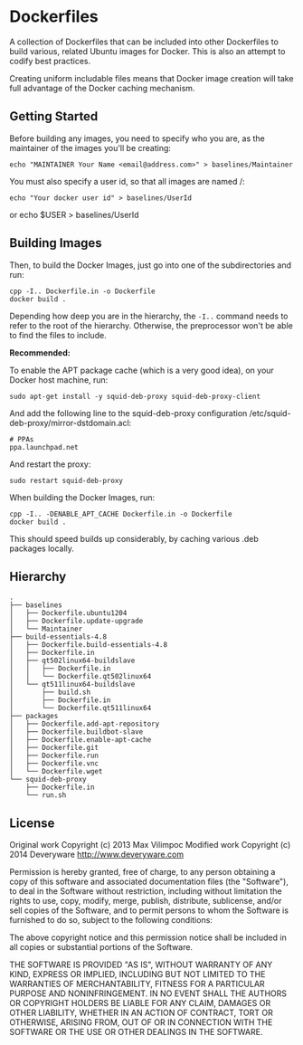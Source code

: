 Dockerfiles
===========

A collection of Dockerfiles that can be included into other Dockerfiles to 
build various, related Ubuntu images for Docker. This is also an attempt 
to codify best practices.

Creating uniform includable files means that Docker image creation
will take full advantage of the Docker caching mechanism.


Getting Started
---------------

Before building any images, you need to specify who you are, as the
maintainer of the images you'll be creating:

    echo "MAINTAINER Your Name <email@address.com>" > baselines/Maintainer

You must also specify a user id, so that all images are named <user id>/<image name>:

    echo "Your docker user id" > baselines/UserId
or
    echo $USER > baselines/UserId


Building Images
---------------

Then, to build the Docker Images, just go into one of the subdirectories
and run:

    cpp -I.. Dockerfile.in -o Dockerfile
    docker build .

Depending how deep you are in the hierarchy, the `-I..` command
needs to refer to the root of the hierarchy. Otherwise, the preprocessor
won't be able to find the files to include.

**Recommended:**

To enable the APT package cache (which is a very good idea),
on your Docker host machine, run:

    sudo apt-get install -y squid-deb-proxy squid-deb-proxy-client

And add the following line to the squid-deb-proxy configuration /etc/squid-deb-proxy/mirror-dstdomain.acl:

    # PPAs
    ppa.launchpad.net

And restart the proxy:

    sudo restart squid-deb-proxy

When building the Docker Images, run:

    cpp -I.. -DENABLE_APT_CACHE Dockerfile.in -o Dockerfile
    docker build .

This should speed builds up considerably, by caching various .deb 
packages locally.


Hierarchy
---------

    .
    ├── baselines
    │   ├── Dockerfile.ubuntu1204
    │   ├── Dockerfile.update-upgrade
    │   └── Maintainer
    ├── build-essentials-4.8
    │   ├── Dockerfile.build-essentials-4.8
    │   ├── Dockerfile.in
    │   ├── qt502linux64-buildslave
    │   │   ├── Dockerfile.in
    │   │   └── Dockerfile.qt502linux64
    │   └── qt511linux64-buildslave
    │       ├── build.sh
    │       ├── Dockerfile.in
    │       └── Dockerfile.qt511linux64
    ├── packages
    │   ├── Dockerfile.add-apt-repository
    │   ├── Dockerfile.buildbot-slave
    │   ├── Dockerfile.enable-apt-cache
    │   ├── Dockerfile.git
    │   ├── Dockerfile.run
    │   ├── Dockerfile.vnc
    │   └── Dockerfile.wget
    └── squid-deb-proxy
        ├── Dockerfile.in
        └── run.sh



License
-------

Original work Copyright (c) 2013 Max Vilimpoc
Modified work Copyright (c) 2014 Deveryware http://www.deveryware.com
    
Permission is hereby granted, free of charge, to any person obtaining a copy of this software and associated documentation files (the "Software"), to deal in the Software without restriction, including without limitation the rights to use, copy, modify, merge, publish, distribute, sublicense, and/or sell copies of the Software, and to permit persons to whom the Software is furnished to do so, subject to the following conditions:
    
The above copyright notice and this permission notice shall be included in all copies or substantial portions of the Software.
    
THE SOFTWARE IS PROVIDED "AS IS", WITHOUT WARRANTY OF ANY KIND, EXPRESS OR IMPLIED, INCLUDING BUT NOT LIMITED TO THE WARRANTIES OF MERCHANTABILITY, FITNESS FOR A PARTICULAR PURPOSE AND NONINFRINGEMENT. IN NO EVENT SHALL THE AUTHORS OR COPYRIGHT HOLDERS BE LIABLE FOR ANY CLAIM, DAMAGES OR OTHER LIABILITY, WHETHER IN AN ACTION OF CONTRACT, TORT OR OTHERWISE, ARISING FROM, OUT OF OR IN CONNECTION WITH THE SOFTWARE OR THE USE OR OTHER DEALINGS IN THE SOFTWARE.

